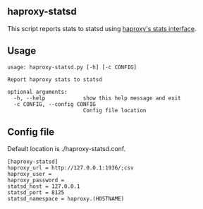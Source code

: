 haproxy-statsd
--------------
This script reports stats to statsd using [haproxy's stats interface](https://code.google.com/p/haproxy-docs/wiki/StatisticsMonitoring).

Usage
-----

	usage: haproxy-statsd.py [-h] [-c CONFIG]

	Report haproxy stats to statsd

	optional arguments:
	  -h, --help            show this help message and exit
	  -c CONFIG, --config CONFIG
	                        Config file location


Config file
-----------
Default location is ./haproxy-statsd.conf.

	[haproxy-statsd]
	haproxy_url = http://127.0.0.1:1936/;csv
	haproxy_user =
	haproxy_password =
	statsd_host = 127.0.0.1
	statsd_port = 8125
	statsd_namespace = haproxy.(HOSTNAME)
